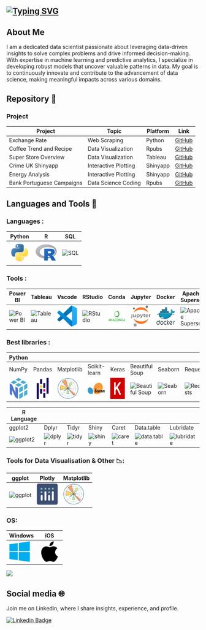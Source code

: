 ## [![Typing SVG](https://readme-typing-svg.herokuapp.com?multiline=true&width=500&lines=HELLO!&color=FFFFFF)](https://git.io/typing-svg)
## About Me    
I am a dedicated data scientist passionate about leveraging data-driven insights to solve complex problems and drive informed decision-making. With expertise in machine learning and predictive analytics, I specialize in developing robust models that uncover valuable patterns in data. My goal is to continuously innovate and contribute to the advancement of data science, making meaningful impacts across various domains.
       


## Repository 📁
 
### Project 

| Project                          | Topic                | Platform            | Link                                                           |
|----------------------------------|----------------------|---------------------|----------------------------------------------------------------|
| Exchange Rate                    | Web Scraping         | Python              | [GitHub](https://github.com/dimasrepo/Webscraping-Exchange-Rate_Python) |
| Coffee Trend and Recipe          | Data Visualization    | Rpubs               | [GitHub](https://github.com/dimasrepo/Coffe-Trend-and-Recipe_Rpubs) |
| Super Store Overview             | Data Visualization    | Tableau             | [GitHub](https://github.com/dimasrepo/Super-Store-Overview_Tableau) |
| Crime UK Shinyapp               | Interactive Plotting  | Shinyapp            | [GitHub](https://github.com/dimasrepo/Crime-UK-Shinyapp)     |
| Energy Analysis                  | Interactive Plotting  | Shinyapp            | [GitHub](https://github.com/dimasrepo/Energy-Analysis---Shinyapp) |
| Bank Portuguese Campaigns        | Data Science Coding   | Rpubs               | [GitHub](https://github.com/dimasrepo/Bank-Portuguese-Campaigns-Rpubs) |







## Languages and Tools 📖
<div>

### Languages :
| Python  | R        | SQL      |
|---------|----------|----------|
| <img src="https://github.com/devicons/devicon/blob/master/icons/python/python-original.svg" title="Python" alt="Python" width="55" height="55"/> | <img src="https://github.com/devicons/devicon/blob/master/icons/r/r-original.svg" title="R" alt="R" width="55" height="55"/> | <img src="https://png.pngtree.com/png-clipart/20240221/original/pngtree-uiux-app-logo-design-iconic-sql-database-business-photo-png-image_14376088.png" title="SQL" alt="SQL" width="55" height="55"/> |



### Tools :
| Power BI                           | Tableau                          | Vscode                             | RStudio                             | Conda                               | Jupyter                             | Docker                              | Apache Superset                     | SQLite                             | PostgreSQL                          |
|------------------------------------|----------------------------------|------------------------------------|--------------------------------------|--------------------------------------|--------------------------------------|-------------------------------------|-------------------------------------|------------------------------------|-------------------------------------|
| <img src="https://upload.wikimedia.org/wikipedia/commons/c/cf/New_Power_BI_Logo.svg" title="Power BI" alt="Power BI" width="55" height="55"/> | <img src="https://upload.wikimedia.org/wikipedia/commons/4/4b/Tableau_Logo.png" title="Tableau" alt="Tableau" width="80" height="40"/> | <img src="https://github.com/devicons/devicon/blob/master/icons/vscode/vscode-original.svg" title="Vscode" alt="Vscode" width="55" height="55"/> | <img src="https://www.rstudio.com/wp-content/uploads/2018/10/RStudio-Logo-Flat.png" title="RStudio" alt="RStudio" width="80" height="55"/> | <img src="https://github.com/devicons/devicon/blob/master/icons/anaconda/anaconda-original-wordmark.svg" title="Anaconda" alt="Conda" width="55" height="55"/> | <img src="https://github.com/devicons/devicon/blob/master/icons/jupyter/jupyter-original-wordmark.svg" title="Jupyter" alt="Jupyter" width="55" height="55"/> | <img src="https://github.com/devicons/devicon/blob/master/icons/docker/docker-original-wordmark.svg" title="Docker" alt="Docker" width="55" height="55"/> | <img src="https://logowik.com/content/uploads/images/apache-superset6810.logowik.com.webp" title="Apache Superset" alt="Apache Superset" width="80" height="50"/> | <img src="https://github.com/devicons/devicon/blob/master/icons/sqlite/sqlite-original-wordmark.svg" title="SQLite" alt="SQLite" width="55" height="55"/> | <img src="https://upload.wikimedia.org/wikipedia/commons/2/29/Postgresql_elephant.svg" title="PostgreSQL" alt="PostgreSQL" width="55" height="55"/> |








  

### Best libraries :

| Python          |          |          |             |          |               |          |          |
|-----------------|----------|----------|-------------|----------|---------------|----------|----------|
| NumPy           | Pandas   | Matplotlib | Scikit-learn | Keras   | Beautiful Soup | Seaborn | Requests |
| <img src="https://github.com/devicons/devicon/blob/master/icons/numpy/numpy-original.svg" alt="NumPy" width="55" height="55"/> | <img src="https://github.com/devicons/devicon/blob/master/icons/pandas/pandas-original.svg" alt="Pandas" width="55" height="55"/> | <img src="https://github.com/devicons/devicon/blob/master/icons/matplotlib/matplotlib-original.svg" alt="Matplotlib" width="55" height="55"/> | <img src="https://github.com/devicons/devicon/blob/master/icons/scikitlearn/scikitlearn-original.svg" alt="Scikit-learn" width="55" height="55"/> | <img src="https://github.com/devicons/devicon/blob/master/icons/keras/keras-original.svg" alt="Keras" width="55" height="55"/> | <img src="https://datascientest.com/en/wp-content/uploads/sites/9/2024/01/beautiful-soup.png" alt="Beautiful Soup" width="80" height="50"/> | <img src="https://seaborn.pydata.org/_images/logo-tall-lightbg.svg" alt="Seaborn" width="55" height="55"/> | <img src="https://fr.python-requests.org/en/latest/_static/requests-sidebar.png" alt="Requests" width="55" height="55"/> |











| R Language |          |          |          |          |          |          |
|------------|----------|----------|----------|----------|----------|----------|
| ggplot2    | Dplyr    | Tidyr    | Shiny    | Caret    | Data.table | Lubridate |
| <img src="https://ggplot2.tidyverse.org/logo.png" title="ggplot2" alt="ggplot2" width="55" height="55"/> | <img src="https://dplyr.tidyverse.org/logo.png" title="dplyr" alt="dplyr" width="55" height="55"/> | <img src="https://tidyr.tidyverse.org/logo.png" title="tidyr" alt="tidyr" width="55" height="55"/> | <img src="https://bookdown.org/martin_shepperd/ModernDataBook/images/C6_ShinySticker.png" title="shiny" alt="shiny" width="55" height="55"/> | <img src="https://forum.posit.co/uploads/default/optimized/3X/6/3/639b244d305240ebbe76c5077baef563c884417f_2_500x500.jpeg" title="caret" alt="caret" width="55" height="55"/> | <img src="https://avatars.githubusercontent.com/u/7824179?s=200&v=4" title="data.table" alt="data.table" width="55" height="55"/> | <img src="https://lubridate.tidyverse.org/logo.png" title="lubridate" alt="lubridate" width="55" height="55"/> |











### Tools for Data Visualisation & Other 📉:

| ggplot   | Plotly   | Matplotlib |
|----------|----------|------------|
| <img src="https://ggplot2.tidyverse.org/logo.png" title="ggplot" alt="ggplot" width="55" height="55"/> | <img src="https://github.com/devicons/devicon/blob/master/icons/plotly/plotly-original.svg" title="plotly" alt="plotly" width="55" height="55"/> | <img src="https://github.com/devicons/devicon/blob/master/icons/matplotlib/matplotlib-original.svg" title="Matplotlib" alt="Matplotlib" width="55" height="55"/> |






### OS:

| Windows | iOS |
|----------|----------|
| <img src="https://github.com/devicons/devicon/blob/master/icons/windows8/windows8-original.svg" title="Windows" alt="Windows" width="55" height="55"/> | <img src="https://github.com/devicons/devicon/blob/master/icons/apple/apple-original.svg" title="iOS" alt="iOS" width="55" height="55"/> |

![](https://komarev.com/ghpvc/?username=dimasrepo)

## Social media 🌐    
Join me on Linkedin, where I share insights, experience, and profile. 

[![Linkedin Badge](https://img.shields.io/badge/LinkedIn-blue?style=for-the-badge&logo=linkedin&logoColor=white)](https://www.linkedin.com/in/dimas-a-11b184122/)





</div>
